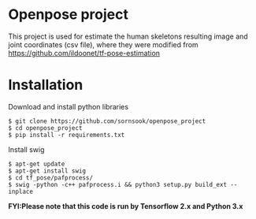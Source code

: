 # Openpose project 

This project is used for estimate the human skeletons resulting image and joint coordinates (csv file), where they were modified from https://github.com/ildoonet/tf-pose-estimation


# Installation

Download and install python libraries
```
$ git clone https://github.com/sornsook/openpose_project
$ cd openpose_project
$ pip install -r requirements.txt
```

Install swig
```
$ apt-get update
$ apt-get install swig
$ cd tf_pose/pafprocess/
$ swig -python -c++ pafprocess.i && python3 setup.py build_ext --inplace
```

**FYI:Please note that this code is run by Tensorflow 2.x and Python 3.x**

